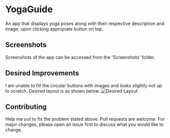 # YogaGuide
An app that displays yoga poses along with their respective description and image, upon clicking appropiate button on top.

## Screenshots
Screenshots of the app can be accessed from the 'Screenshots' folder.

## Desired Improvements
I am unable to fill the circular buttons with images and looks slightly not up to scratch. Desired layout is as shown below.
![Desired Layout](https://user-images.githubusercontent.com/100575697/171015906-92ba1de0-b49a-4ec6-b88f-489d1c64c865.jpeg)


## Contributing
Help me out to fix the problem stated above.
Pull requests are welcome. For major changes, please open an issue first to discuss what you would like to change.
